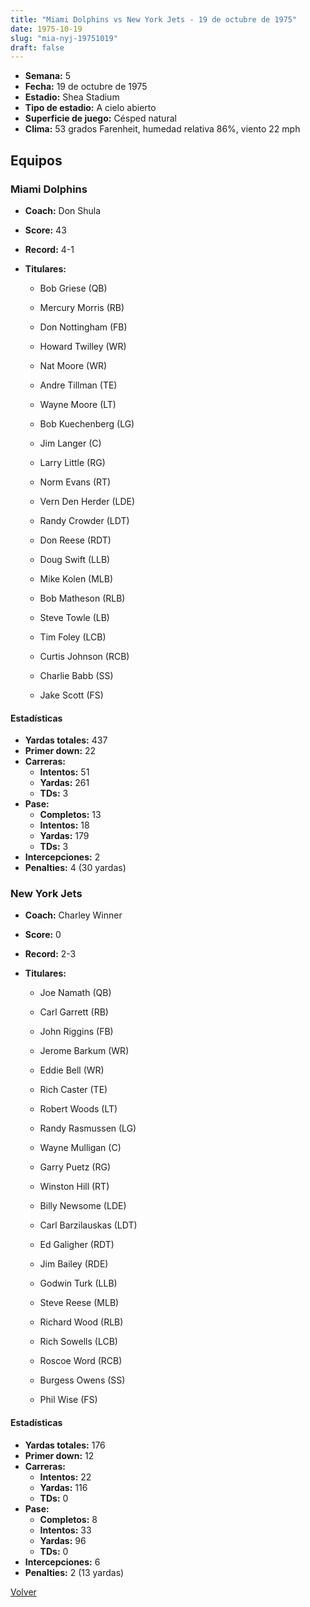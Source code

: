 ```yaml
---
title: "Miami Dolphins vs New York Jets - 19 de octubre de 1975"
date: 1975-10-19
slug: "mia-nyj-19751019"
draft: false
---
```


- **Semana:** 5
- **Fecha:** 19 de octubre de 1975
- **Estadio:** Shea Stadium
- **Tipo de estadio:** A cielo abierto
- **Superficie de juego:** Césped natural
- **Clima:** 53 grados Farenheit, humedad relativa 86%, viento 22 mph

## Equipos


### Miami Dolphins
* **Coach:** Don Shula
* **Score:** 43
* **Record:** 4-1
* **Titulares:** 

  * Bob Griese (QB) 

  * Mercury Morris (RB) 

  * Don Nottingham (FB) 

  * Howard Twilley (WR) 

  * Nat Moore (WR) 

  * Andre Tillman (TE) 

  * Wayne Moore (LT) 

  * Bob Kuechenberg (LG) 

  * Jim Langer (C) 

  * Larry Little (RG) 

  * Norm Evans (RT) 

  * Vern Den Herder (LDE) 

  * Randy Crowder (LDT) 

  * Don Reese (RDT) 

  * Doug Swift (LLB) 

  * Mike Kolen (MLB) 

  * Bob Matheson (RLB) 

  * Steve Towle (LB) 

  * Tim Foley (LCB) 

  * Curtis Johnson (RCB) 

  * Charlie Babb (SS) 

  * Jake Scott (FS) 

#### Estadísticas
* **Yardas totales:** 437
* **Primer down:** 22
* **Carreras:**
  * **Intentos:** 51
  * **Yardas:** 261
  * **TDs:** 3
* **Pase:**
  * **Completos:** 13
  * **Intentos:** 18
  * **Yardas:** 179
  * **TDs:** 3
* **Intercepciones:** 2
* **Penalties:** 4 (30 yardas)

### New York Jets
* **Coach:** Charley Winner
* **Score:** 0
* **Record:** 2-3
* **Titulares:** 

  * Joe Namath (QB) 

  * Carl Garrett (RB) 

  * John Riggins (FB) 

  * Jerome Barkum (WR) 

  * Eddie Bell (WR) 

  * Rich Caster (TE) 

  * Robert Woods (LT) 

  * Randy Rasmussen (LG) 

  * Wayne Mulligan (C) 

  * Garry Puetz (RG) 

  * Winston Hill (RT) 

  * Billy Newsome (LDE) 

  * Carl Barzilauskas (LDT) 

  * Ed Galigher (RDT) 

  * Jim Bailey (RDE) 

  * Godwin Turk (LLB) 

  * Steve Reese (MLB) 

  * Richard Wood (RLB) 

  * Rich Sowells (LCB) 

  * Roscoe Word (RCB) 

  * Burgess Owens (SS) 

  * Phil Wise (FS) 

#### Estadísticas
* **Yardas totales:** 176
* **Primer down:** 12
* **Carreras:**
  * **Intentos:** 22
  * **Yardas:** 116
  * **TDs:** 0
* **Pase:**
  * **Completos:** 8
  * **Intentos:** 33
  * **Yardas:** 96
  * **TDs:** 0
* **Intercepciones:** 6
* **Penalties:** 2 (13 yardas)


[Volver](/historia/1975)
